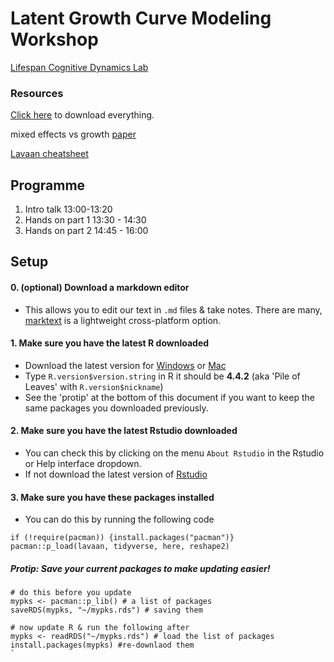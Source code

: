 # Latent Growth Curve Modeling Workshop
[Lifespan Cognitive Dynamics Lab](!lifespancognitivedynamics.com/)

### Resources
[Click here](https://github.com/njudd/LGC_Workshop/archive/refs/heads/main.zip) to download everything.

mixed effects vs growth [paper](https://link.springer.com/content/pdf/10.3758/s13428-017-0976-5.pdf)

[Lavaan cheatsheet](https://osf.io/q2prk)

## Programme

1. Intro talk 13:00-13:20
2. Hands on part 1 13:30 - 14:30
3. Hands on part 2 14:45 - 16:00

## Setup

#### 0. (optional) Download a markdown editor

- This allows you to edit our text in `.md` files & take notes. There are many, [marktext](https://www.marktext.cc/) is a lightweight cross-platform option.

#### 1. Make sure you have the latest R downloaded

- Download the latest version for [Windows](https://cran.r-project.org/bin/windows/base/R-4.3.2-win.exe) or [Mac](https://cran.r-project.org/bin/macosx/)
- Type `R.version$version.string` in R it should be **4.4.2** (aka 'Pile of Leaves' with `R.version$nickname`)
- See the 'protip' at the bottom of this document if you want to keep the same packages you downloaded previously.

#### 2. Make sure you have the latest Rstudio downloaded

- You can check this by clicking on the menu `About Rstudio` in the Rstudio or Help interface dropdown.
- If not download the latest version of [Rstudio](https://posit.co/download/rstudio-desktop/)

#### 3. Make sure you have these packages installed

- You can do this by running the following code 

```
if (!require(pacman)) {install.packages("pacman")}
pacman::p_load(lavaan, tidyverse, here, reshape2)
```

##### Protip: Save your current packages to make updating easier!

```
# do this before you update
mypks <- pacman::p_lib() # a list of packages
saveRDS(mypks, "~/mypks.rds") # saving them

# now update R & run the following after
mypks <- readRDS("~/mypks.rds") # load the list of packages
install.packages(mypks) #re-downlaod them
`
